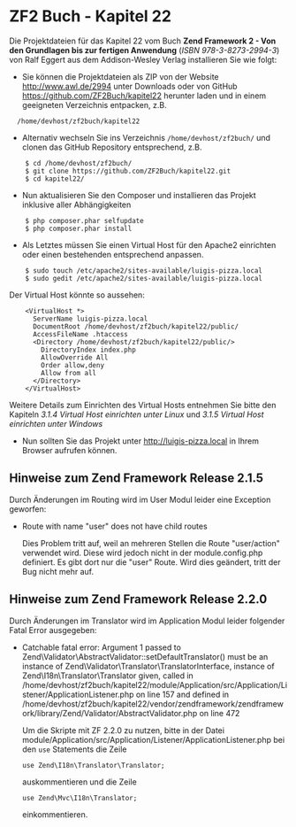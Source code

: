 ZF2 Buch - Kapitel 22
=====================

Die Projektdateien für das Kapitel 22 vom Buch **Zend Framework 2 - Von den 
Grundlagen bis zur fertigen Anwendung** (*ISBN 978-3-8273-2994-3*) von Ralf Eggert 
aus dem Addison-Wesley Verlag installieren Sie wie folgt:

* Sie können die Projektdateien als ZIP von der Website http://www.awl.de/2994 
  unter Downloads oder von GitHub https://github.com/ZF2Buch/kapitel22 herunter
  laden und in einem geeigneten Verzeichnis entpacken, z.B.
```
  /home/devhost/zf2buch/kapitel22
```
  
* Alternativ wechseln Sie ins Verzeichnis `/home/devhost/zf2buch/` und clonen das
  GitHub Repository entsprechend, z.B.
```
    $ cd /home/devhost/zf2buch/
    $ git clone https://github.com/ZF2Buch/kapitel22.git
    $ cd kapitel22/
```
  
* Nun aktualisieren Sie den Composer und installieren das Projekt inklusive
  aller Abhängigkeiten
```
    $ php composer.phar selfupdate
    $ php composer.phar install
```

* Als Letztes müssen Sie einen Virtual Host für den Apache2 einrichten oder einen
  bestehenden entsprechend anpassen.
```
    $ sudo touch /etc/apache2/sites-available/luigis-pizza.local
    $ sudo gedit /etc/apache2/sites-available/luigis-pizza.local
```
  Der Virtual Host könnte so aussehen:
```
    <VirtualHost *>
      ServerName luigis-pizza.local
      DocumentRoot /home/devhost/zf2buch/kapitel22/public/
      AccessFileName .htaccess
      <Directory /home/devhost/zf2buch/kapitel22/public/>
        DirectoryIndex index.php
        AllowOverride All
        Order allow,deny
        Allow from all
      </Directory>
    </VirtualHost>
```
  Weitere Details zum Einrichten des Virtual Hosts entnehmen Sie bitte den 
  Kapiteln *3.1.4 Virtual Host einrichten unter Linux* und *3.1.5 Virtual Host 
  einrichten unter Windows*
  
* Nun sollten Sie das Projekt unter http://luigis-pizza.local in Ihrem Browser 
  aufrufen können.

Hinweise zum Zend Framework Release 2.1.5
-----------------------------------------

Durch Änderungen im Routing wird im User Modul leider eine Exception geworfen:

* Route with name "user" does not have child routes
   
  Dies Problem tritt auf, weil an mehreren Stellen die Route "user/action" 
  verwendet wird. Diese wird jedoch nicht in der module.config.php definiert. Es
  gibt dort nur die "user" Route. Wird dies geändert, tritt der Bug nicht 
  mehr auf.
  
Hinweise zum Zend Framework Release 2.2.0
-----------------------------------------

Durch Änderungen im Translator wird im Application Modul leider folgender Fatal
Error ausgegeben:

* Catchable fatal error: Argument 1 passed to Zend\Validator\AbstractValidator::setDefaultTranslator() 
  must be an instance of Zend\Validator\Translator\TranslatorInterface, 
  instance of Zend\I18n\Translator\Translator given, called in 
  /home/devhost/zf2buch/kapitel22/module/Application/src/Application/Listener/ApplicationListener.php 
  on line 157 and defined in 
  /home/devhost/zf2buch/kapitel22/vendor/zendframework/zendframework/library/Zend/Validator/AbstractValidator.php 
  on line 472
  
  Um die Skripte mit ZF 2.2.0 zu nutzen, bitte in der Datei 
  module/Application/src/Application/Listener/ApplicationListener.php bei den
  `use` Statements die Zeile
  
  ```
  use Zend\I18n\Translator\Translator;
  ```
    
  auskommentieren und die Zeile
  
  ```
  use Zend\Mvc\I18n\Translator;
  ```
    
  einkommentieren.
  
  